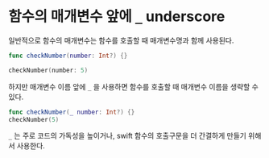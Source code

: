 # 함수의 매개변수 앞에 `_` underscore 

일반적으로 함수의 매개변수는 함수를 호출할 때 매개변수명과 함께 사용된다.
```swift
func checkNumber(number: Int?) {}

checkNumber(number: 5)
```

하지만 매개변수 이름 앞에 `_` 을 사용하면 함수를 호출할 때 매개변수 이름을 생략할 수 있다.

```swift
func checkNumber(_ number: Int?) {}
checkNumber(5)
```

`_` 는 주로 코드의 가독성을 높이거나, swift 함수의 호출구문을 더 간결하게 만들기 위해서 사용한다.
